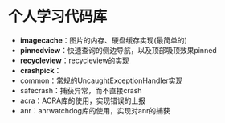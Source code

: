 # 个人学习代码库

* **imagecache**：图片的内存、硬盘缓存实现(最简单的)  
* **pinnedview**：快速查询的侧边导航，以及顶部吸顶效果pinned  
* **recycleview**：recycleview的实现  
* **crashpick**：
 * common：常规的UncaughtExceptionHandler实现
 * safecrash：捕获异常，而不直接crash
 * acra：ACRA库的使用，实现错误的上报
 * anr：anrwatchdog库的使用，实现对anr的捕获
